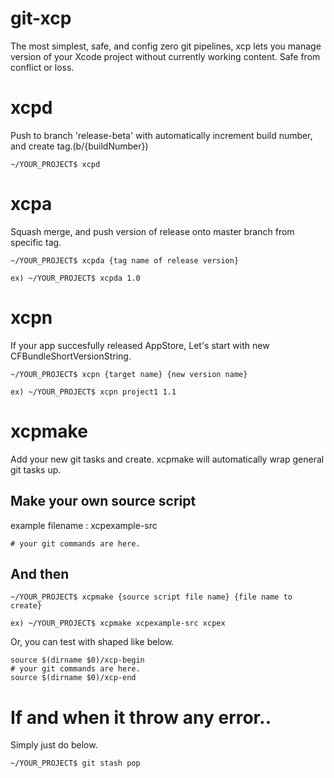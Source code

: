 # git-xcp

The most simplest, safe, and config zero git pipelines, xcp lets you manage version of your Xcode project without currently working content. Safe from conflict or loss.

# xcpd

Push to branch 'release-beta' with automatically increment build number, and create tag.(b/{buildNumber})

```
~/YOUR_PROJECT$ xcpd
```

# xcpa

Squash merge, and push version of release onto master branch from specific tag.

```
~/YOUR_PROJECT$ xcpda {tag name of release version}

ex) ~/YOUR_PROJECT$ xcpda 1.0
```

# xcpn

If your app succesfully released AppStore, Let's start with new CFBundleShortVersionString.

```
~/YOUR_PROJECT$ xcpn {target name} {new version name}

ex) ~/YOUR_PROJECT$ xcpn project1 1.1
```

# xcpmake

Add your new git tasks and create. xcpmake will automatically wrap general git tasks up.

## Make your own source script
example filename : xcpexample-src

```
# your git commands are here.
```

## And then
```
~/YOUR_PROJECT$ xcpmake {source script file name} {file name to create}

ex) ~/YOUR_PROJECT$ xcpmake xcpexample-src xcpex
```

Or, you can test with shaped like below.

```
source $(dirname $0)/xcp-begin
# your git commands are here.
source $(dirname $0)/xcp-end
```

# If and when it throw any error..

Simply just do below.
```
~/YOUR_PROJECT$ git stash pop
```
